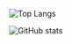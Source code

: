 ![Top Langs](https://github-readme-stats.vercel.app/api/top-langs/?username=ZacharyWesterman)

![GitHub stats](https://github-readme-stats.vercel.app/api?username=ZacharyWesterman)
